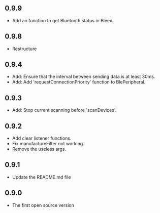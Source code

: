 ## 0.9.9
* Add an function to get Bluetooth status in Bleex.

## 0.9.8
* Restructure

## 0.9.4
* Add: Ensure that the interval between sending data is at least 30ms.
* Add: Add 'requestConnectionPriority' function to BlePeripheral.


## 0.9.3
* Add: Stop current scanning before 'scanDevices'.

## 0.9.2

* Add clear listener functions.
* Fix manufactureFilter not working.
* Remove the useless args.

## 0.9.1

* Update the README.md file

## 0.9.0

* The first open source version
